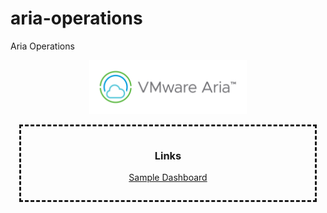 # aria-operations
Aria Operations

<p align="center"><img src="./docs/images/vmware-aria-logo-1.png" width="50%"></p>

<div style="border-style: dashed;margin: 1em;padding: 1em">
<h3><p align="center">Links</p></h3>
<p align="center"><a href="./dashboard">Sample Dashboard</a></p>
</div>